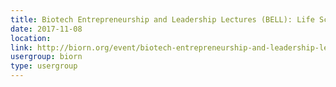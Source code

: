 ```yaml
---
title: Biotech Entrepreneurship and Leadership Lectures (BELL): Life Science Startup Acceleration - the Baden Wuerttembergian Way
date: 2017-11-08
location: 
link: http://biorn.org/event/biotech-entrepreneurship-and-leadership-lectures-bell-life-science-startup-acceleration-the-baden-wuerttembergian-way/
usergroup: biorn
type: usergroup
---
```

